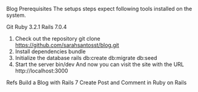 Blog 
Prerequisites
The setups steps expect following tools installed on the system.

Git
Ruby 3.2.1
Rails 7.0.4
1. Check out the repository
git clone https://github.com/sarahsantosst/blog.git
2. Install dependencies
bundle
3. Initialize the database
rails db:create db:migrate db:seed
4. Start the server
bin/dev
And now you can visit the site with the URL http://localhost:3000

Refs
Build a Blog with Rails 7
Create Post and Comment in Ruby on Rails
